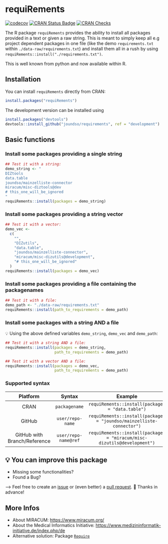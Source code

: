 # requiRements

<!-- badges: start -->

[![codecov](https://codecov.io/gh/joundso/requirements/branch/master/graph/badge.svg)](https://app.codecov.io/gh/joundso/requirements)
[![CRAN Status Badge](https://www.r-pkg.org/badges/version-ago/requiRements)](https://cran.r-project.org/package=requiRements)
[![CRAN Checks](https://badges.cranchecks.info/worst/requiRements.svg)](https://cran.r-project.org/web/checks/check_results_requiRements.html)

<!-- badges: end -->

The R package `requiRements` provides the ability to install all packages provided in a text or given a raw string.
This is meant to simply keep all e.g project dependent packages in one file (like the demo `requirements.txt` within `./data-raw/requirements.txt`) and install them all in a rush by using `requiRements::install("./requirements.txt")`.

This is well known from python and now available within R.

## Installation

You can install `requiRements` directly from CRAN:

```r
install.packages("requiRements")
```

The development version can be installed using

```r
install.packages("devtools")
devtools::install_github("joundso/requirements", ref = "development")
```

## Basic functions

### Install some packages providing a single string

```r
## Test it with a string:
demo_string <- "
DIZtools
data.table
joundso/mainzelliste-connector
miracum/misc-diztools@dev
# this_one_will_be_ignored
"
requiRements::install(packages = demo_string)
```

### Install some packages providing a string vector

```r
## Test it with a vector:
demo_vec <-
  c(
    "",
    "DIZutils",
    "data.table",
    "joundso/mainzelliste-connector",
    "miracum/misc-dizutils@development",
    "# this_one_will_be_ignored"
  )
requiRements::install(packages = demo_vec)
```

### Install some packages providing a file containing the packagenames

```r
## Test it with a file:
demo_path <- "./data-raw/requirements.txt"
requiRements::install(path_to_requirements = demo_path)
```

### Install some packages with a string AND a file

:bulb: Using the above defined variables `demo_string`, `demo_vec` and `demo_path`:

```r
## Test it with a string AND a file:
requiRements::install(packages = demo_string,
                      path_to_requirements = demo_path)

## Test it with a vector AND a file:
requiRements::install(packages = demo_vec,
                      path_to_requirements = demo_path)
```

### Supported syntax

|           Platform           |        Syntax        |                                 Example                                 |
| :--------------------------: | :------------------: | :---------------------------------------------------------------------: |
|             CRAN             |    `packagename`     |            `requiRements::install(packages = "data.table")`             |
|            GitHub            |   `user/repo-name`   |  `requiRements::install(packages = "joundso/mainzelliste-connector")`   |
| GitHub with Branch/Reference | `user/repo-name@ref` | `requiRements::install(packages = "miracum/misc-dizutils@development")` |

## :bulb: You can improve this package

- Missing some functionalities?
- Found a Bug?

--> Feel free to create an [issue](https://github.com/joundso/requirements/issues) or (even better) a [pull request](https://github.com/joundso/requirements/pulls). :pray: Thanks in advance!

## More Infos

- About MIRACUM: <https://www.miracum.org/>
- About the Medical Informatics Initiative: <https://www.medizininformatik-initiative.de/index.php/de>
- Alternative solution: Package [`Require`](https://github.com/PredictiveEcology/Require)
